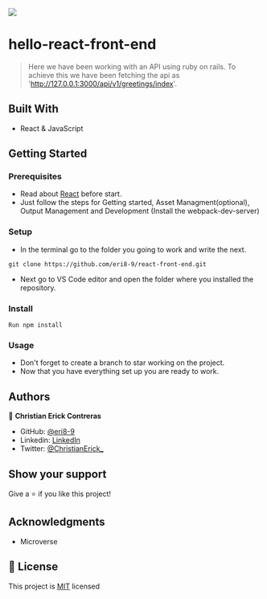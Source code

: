 ![](https://img.shields.io/badge/Microverse-blueviolet)

# hello-react-front-end

> Here we have been working with an API using ruby on rails. To achieve this we have been fetching the api as 'http://127.0.0.1:3000/api/v1/greetings/index'.

## Built With

- React & JavaScript

## Getting Started

### Prerequisites
  - Read about [React](https://reactjs.org/docs/getting-started.html) before start.
  - Just follow the steps for Getting started, Asset Managment(optional), Output Management and Development (Install the webpack-dev-server)

### Setup

  - In the terminal go to the folder you going to work and write the next. 
  ```
  git clone https://github.com/eri8-9/react-front-end.git
  ```
  - Next go to VS Code editor and open the folder where you installed the repository.

### Install

  ```
  Run npm install
  ```
### Usage
  - Don't forget to create a branch to star working on the project.
  - Now that you have everything set up you are ready to work.

## Authors

👤 **Christian Erick Contreras**

- GitHub: [@eri8-9](https://github.com/eri8-9)
- Linkedin: [LinkedIn](https:linkedin.com/in/christian-erick-contreras-9945b820b)
- Twitter: [@ChristianErick_](https://twitter.com/ChristianErick_)

## Show your support

Give a ⭐️ if you like this project!

## Acknowledgments

- Microverse

## 📝 License

This project is [MIT](./LICENSE) licensed